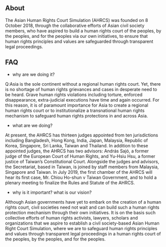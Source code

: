 ## About

The Asian Human Rights Court Simulation (AHRCS) was founded on 8 October 2018, through the collaborative efforts of Asian civil society members, who have aspired to build a human rights court of the peoples, by the peoples, and for the peoples via our own initiatives, to ensure that human rights principles and values are safeguarded through transparent legal proceedings.

## FAQ

* why are we doing it?

Q:Asia is the sole continent without a regional human rights court. Yet, there is no shortage of human rights grievances and cases in desperate need to be heard. Grave human rights violations including torture, enforced disappearance, extra-judicial executions have time and again occurred. For this reason, it is of paramount importance for Asia to create a regional human rights court or to institutionalize a transnational human rights mechanism to safeguard human rights protections in and across Asia.

* what are we doing?

At present, the AHRCS has thirteen judges appointed from ten jurisdictions including Bangladesh, Hong Kong, India, Japan, Malaysia, Republic of Korea, Singapore, Sri Lanka, Taiwan and Thailand. In addition to these appointed judges, the AHRCS has two advisors: András Sajó, a former judge of the European Court of Human Rights, and Yu-Hsiu Hsu, a former justice of Taiwan’s Constitutional Court. Alongside the judges and advisors, the Secretariat, based in Taiwan, is joined by staff members from Malaysia, Singapore and Taiwan. In July 2019, the first chamber of the AHRCS will hear its first case, Mr. Chiou Ho-shun v Taiwan Government, and to hold a plenary meeting to finalize the Rules and Statute of the AHRCS.

* why is it important? what is our vision?

Although Asian governments have yet to embark on the creation of a human rights court, civil societies need not wait and can build such a human rights protection mechanism through their own initiatives. It is on the basis such collective efforts of human rights activists, lawyers, scholars and organizations that we aspire to establish a civil society-based Asian Human Right Court Simulation, where we are to safeguard human rights principles and values through transparent legal proceedings in a human rights court of the peoples, by the peoples, and for the peoples.
